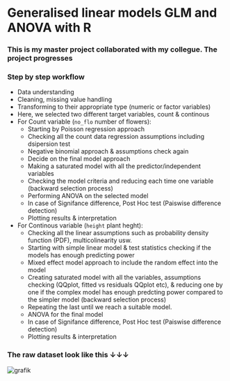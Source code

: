 # Generalised linear models GLM and ANOVA with R

### This is my master project collaborated with my collegue. The project progresses 
### Step by step workflow
* Data understanding
* Cleaning, missing value handling
* Transforming to their appropriate type (numeric or factor variables)
* Here, we selected two different target variables, count & continous
* For Count variable (`no_flo` number of flowers):
    * Starting by Poisson regression approach
    * Checking all the count data regression assumptions including dsipersion test
    * Negative binomial approach & assumptions check again
    * Decide on the final model approach
    * Making a saturated model with all the predictor/independent variables
    * Checking the model criteria and reducing each time one variable (backward selection process)
    * Performing ANOVA on the selected model
    * In case of Signifance difference, Post Hoc test (Paiswise difference detection)
    * Plotting results & interpretation
* For Continous variable (`height` plant heght):
     * Checking all the linear assumptions such as probability density function (PDF), multicolinearity usw.
     * Starting with simple linear model & test statistics checking if the models has enough predicting power
     * Mixed effect model approach to include the random effect into the model
     * Creating saturated model with all the variables, assumptions checking (QQplot, fitted vs residuals QQplot etc), & reducing one by one if the complex model has enough predcting power compared to the simpler model (backward selection process)
     * Repeating the last until we reach a suitable model.
     * ANOVA for the final model
     * In case of Signifance difference, Post Hoc test (Paiswise difference detection)
     * Plotting results & interpretation
### The raw dataset look like this &#8595;&#8595;&#8595;
![grafik](https://user-images.githubusercontent.com/61450446/129138231-070a141a-d743-4d4c-af6e-dc387db8d1f1.png)

